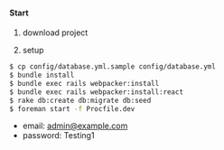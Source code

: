 #### Start

1. download project

2. setup
```sh
$ cp config/database.yml.sample config/database.yml
$ bundle install
$ bundle exec rails webpacker:install
$ bundle exec rails webpacker:install:react
$ rake db:create db:migrate db:seed
$ foreman start -f Procfile.dev
```

- email: admin@example.com
- password: Testing1
